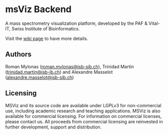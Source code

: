 # msViz Backend
A mass spectrometry visualization platform, developed by the PAF & Vital-IT, Swiss Institute of Bioinformatics.


Visit the [wiki page](../../wiki) to have more details.

## Authors
Roman Mylonas (roman.mylonas@isb-sib.ch), Trinidad Martin (trinidad.martin@isb-ib.ch) and  Alexandre Masselot (alexandre.masselot@isb-sib.ch)


## Licensing

MSViz and its source code are  available under LGPLv3 for non-commercial use, including academic research and teaching applications.
MSViz is also available for commercial licensing. For information on commercial licenses, please contact us.
All proceeds from commercial licensing are reinvested in further development, support and distribution.